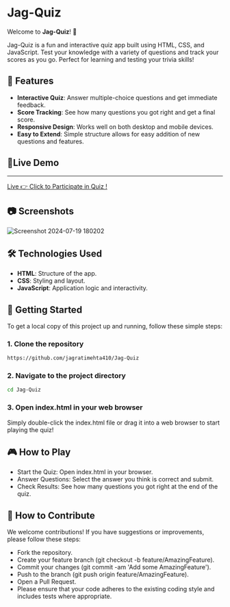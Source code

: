 # Jag-Quiz

Welcome to **Jag-Quiz**! 🎉

Jag-Quiz is a fun and interactive quiz app built using HTML, CSS, and JavaScript. Test your knowledge with a variety of questions and track your scores as you go. Perfect for learning and testing your trivia skills!

## 🚀 Features

- **Interactive Quiz**: Answer multiple-choice questions and get immediate feedback.
- **Score Tracking**: See how many questions you got right and get a final score.
- **Responsive Design**: Works well on both desktop and mobile devices.
- **Easy to Extend**: Simple structure allows for easy addition of new questions and features.

## 🤖Live Demo
---------

<a href="https://jagratimehta410.github.io/Jag-Quiz/" target="_blank">Live 👉 Click to Participate in Quiz !</a>

## 📷 Screenshots

![Screenshot 2024-07-19 180202](https://github.com/user-attachments/assets/de8ab345-bd17-4845-954c-e8f1f75cb598)


## 🛠️ Technologies Used

- **HTML**: Structure of the app.
- **CSS**: Styling and layout.
- **JavaScript**: Application logic and interactivity.

## 🚀 Getting Started

To get a local copy of this project up and running, follow these simple steps:

### 1. Clone the repository

```bash
https://github.com/jagratimehta410/Jag-Quiz
```
### 2. Navigate to the project directory
```bash
cd Jag-Quiz
```
### 3. Open index.html in your web browser
Simply double-click the index.html file or drag it into a web browser to start playing the quiz!

## 🎮 How to Play
- Start the Quiz: Open index.html in your browser.
- Answer Questions: Select the answer you think is correct and submit.
- Check Results: See how many questions you got right at the end of the quiz.

## 📄 How to Contribute
We welcome contributions! If you have suggestions or improvements, please follow these steps:

- Fork the repository.
- Create your feature branch (git checkout -b feature/AmazingFeature).
- Commit your changes (git commit -am 'Add some AmazingFeature').
- Push to the branch (git push origin feature/AmazingFeature).
- Open a Pull Request.
- Please ensure that your code adheres to the existing coding style and includes tests where appropriate.
